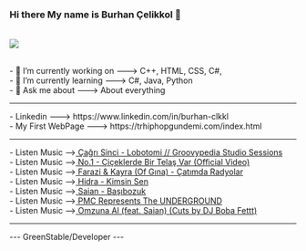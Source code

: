 ### Hi there My name is Burhan Çelikkol 👋     
 <br> <img src="https://fantazya.org/wp-content/uploads/2016/01/eminem-gif">
 
 <br>- 🔭 I’m currently working on ---> C++, HTML, CSS, C#, 
 <br>- 🌱 I’m currently learning   ---> C#, Java, Python
 <br>- 💬 Ask me about             ---> About everything
<hr>
 - Linkedin         ---> https://www.linkedin.com/in/burhan-clkkl
 <br>- My First WebPage ---> https://trhiphopgundemi.com/index.html
<hr>
 - Listen Music --><a href="https://youtu.be/KHM67EpqwPA?list=RDKHM67EpqwPA"> Çağrı Sinci - Lobotomi // Groovypedia Studio Sessions  </a>
 <br>- Listen Music --><a href="https://youtu.be/V5MxQSFsxS4"> No.1 - Çiçeklerde Bir Telaş Var (Official Video)  </a>
 <br>- Listen Music --><a href="https://www.youtube.com/watch?v=WfFpwt4nEo0"> Farazi & Kayra (Of Gına) - Çatımda Radyolar  </a>
 <br>- Listen Music --><a href="https://www.youtube.com/watch?v=2HqwVCw27_Y"> Hidra - Kimsin Sen  </a>
 <br> - Listen Music --><a href="https://www.youtube.com/watch?v=kmVnP7B9Kd4"> Saian - Başıbozuk  </a>
 <br> - Listen Music --><a href="https://www.youtube.com/watch?v=hL4pKAqF4ng"> PMC Represents The UNDERGROUND </a>
 <br> - Listen Music --><a href="https://www.youtube.com/watch?v=r6OpYW-vT-Y"> Omzuna Al (feat. Saian) (Cuts by DJ Boba Fettt) </a>
<hr>
 <p color="red"> ---  GreenStable/Developer  --- </p>



